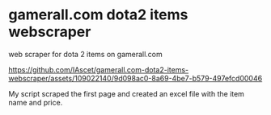 # gamerall.com dota2 items webscraper
 web scraper  for dota 2 items on gamerall.com 
 
 

 https://github.com/IAscet/gamerall.com-dota2-items-webscraper/assets/109022140/9d098ac0-8a69-4be7-b579-497efcd00046

My script scraped the first page and created an excel file with the item name and price.
